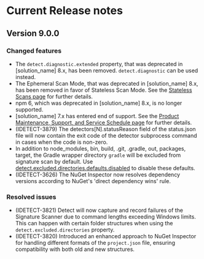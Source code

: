 # Current Release notes

## Version 9.0.0

### Changed features

* The `detect.diagnostic.extended` property, that was deprecated in [solution_name] 8.x, has been removed. `detect.diagnostic` can be used instead.
* The Ephemeral Scan Mode, that was deprecated in [solution_name] 8.x, has been removed in favor of Stateless Scan Mode. See the [Stateless Scans page](runningdetect/statelessscan.md) for further details.
* npm 6, which was deprecated in [solution_name] 8.x, is no longer supported.
* [solution_name] 7.x has entered end of support. See the [Product Maintenance, Support, and Service Schedule page](https://sig-product-docs.synopsys.com/bundle/blackduck-compatibility/page/topics/Support-and-Service-Schedule.html) for further details.
* (IDETECT-3879) The detectors\[N\].statusReason field of the status.json file will now contain the exit code of the detector subprocess command in cases when the code is non-zero.
* In addition to node_modules, bin, build, .git, .gradle, out, packages, target, the Gradle wrapper directory `gradle` will be excluded from signature scan by default. Use
  [detect.excluded.directories.defaults.disabled](properties/configuration/paths.md#detect-excluded-directories-defaults-disabled-advanced) to disable these defaults.
* (IDETECT-3626) The NuGet Inspector now resolves dependency versions according to NuGet's 'direct dependency wins' rule.


### Resolved issues

* (IDETECT-3821) Detect will now capture and record failures of the Signature Scanner due to command lengths exceeding Windows limits. This can happen with certain folder structures when using the `detect.excluded.directories` property.
* (IDETECT-3820) Introduced an enhanced approach to NuGet Inspector for handling different formats of the `project.json` file, ensuring compatibility with both old and new structures.
